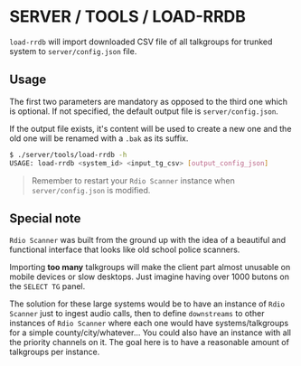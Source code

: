 # SERVER / TOOLS / LOAD-RRDB

`load-rrdb` will import downloaded CSV file of all talkgroups for trunked system to `server/config.json` file.

## Usage

The first two parameters are mandatory as opposed to the third one which is optional. If not specified, the default output file is `server/config.json`.

If the output file exists, it's content will be used to create a new one and the old one will be renamed with a `.bak` as its suffix.

```bash
$ ./server/tools/load-rrdb -h
USAGE: load-rrdb <system_id> <input_tg_csv> [output_config_json]
```

> Remember to restart your `Rdio Scanner` instance when `server/config.json` is modified.

## Special note

`Rdio Scanner` was built from the ground up with the idea of a beautiful and functional interface that looks like old school police scanners.

Importing **too many** talkgroups will make the client part almost unusable on mobile devices or slow desktops. Just imagine having over 1000 butons on the `SELECT TG` panel.

The solution for these large systems would be to have an instance of `Rdio Scanner` just to ingest audio calls, then to define `downstreams` to other instances of `Rdio Scanner` where each one would have systems/talkgroups for a simple county/city/whatever... You could also have an instance with all the priority channels on it. The goal here is to have a reasonable amount of talkgroups per instance.